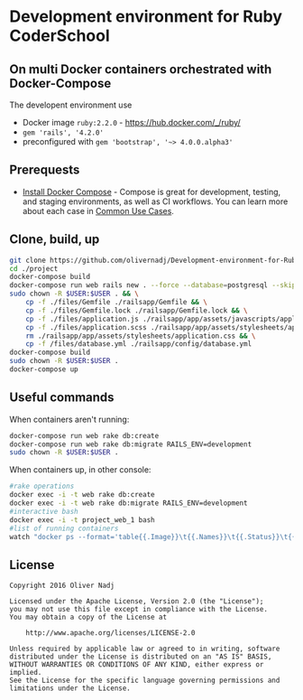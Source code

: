 # Development environment for Ruby CoderSchool
## On multi Docker containers orchestrated with Docker-Compose

The developent environment use 

 - Docker image `ruby:2.2.0` - https://hub.docker.com/_/ruby/
 - `gem 'rails', '4.2.0'`
 - preconfigured with `gem 'bootstrap', '~> 4.0.0.alpha3'`

## Prerequests

 - [Install Docker Compose](https://docs.docker.com/compose/install/) - Compose is great for development, testing, and staging environments, as well as CI workflows. You can learn more about each case in [Common Use Cases](https://docs.docker.com/compose/overview/#common-use-cases).

## Clone, build, up

```bash
git clone https://github.com/olivernadj/Development-environment-for-Ruby-CoderSchool ./project
cd ./project
docker-compose build
docker-compose run web rails new . --force --database=postgresql --skip-bundle
sudo chown -R $USER:$USER . && \
    cp -f ./files/Gemfile ./railsapp/Gemfile && \
    cp -f ./files/Gemfile.lock ./railsapp/Gemfile.lock && \
    cp -f ./files/application.js ./railsapp/app/assets/javascripts/application.js && \
    cp -f ./files/application.scss ./railsapp/app/assets/stylesheets/application.scss && \
    rm ./railsapp/app/assets/stylesheets/application.css && \
    cp -f /files/database.yml ./railsapp/config/database.yml
docker-compose build
sudo chown -R $USER:$USER .
docker-compose up
```

## Useful commands

When containers aren't running:
```bash
docker-compose run web rake db:create
docker-compose run web rake db:migrate RAILS_ENV=development
sudo chown -R $USER:$USER .
```

When containers up, in other console:
```bash
#rake operations
docker exec -i -t web rake db:create 
docker exec -i -t web rake db:migrate RAILS_ENV=development
#interactive bash
docker exec -i -t project_web_1 bash
#list of running containers
watch "docker ps --format='table{{.Image}}\t{{.Names}}\t{{.Status}}\t{{.Ports}}'"
```



## License

    Copyright 2016 Oliver Nadj

    Licensed under the Apache License, Version 2.0 (the "License");
    you may not use this file except in compliance with the License.
    You may obtain a copy of the License at

        http://www.apache.org/licenses/LICENSE-2.0

    Unless required by applicable law or agreed to in writing, software
    distributed under the License is distributed on an "AS IS" BASIS,
    WITHOUT WARRANTIES OR CONDITIONS OF ANY KIND, either express or implied.
    See the License for the specific language governing permissions and
    limitations under the License.